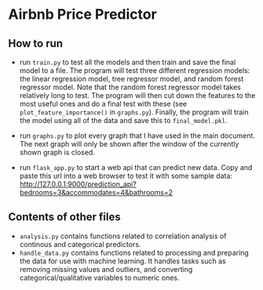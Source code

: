 # Airbnb Price Predictor

## How to run

- run `train.py` to test all the models and then train and save the final model to a file. The program will test three different regression models: the linear regression model, tree regressor model, and random forest regressor model. Note that the random forest regressor model takes relatively long to test. The program will then cut down the features to the most useful ones and do a final test with these (see `plot_feature_importance()` in `graphs.py`). Finally, the program will train the model using all of the data and save this to `final_model.pkl`.

- run `graphs.py` to plot every graph that I have used in the main document. The next graph will only be shown after the window of the currently shown graph is closed.

- run `flask_app.py` to start a web api that can predict new data. Copy and paste this url into a web browser to test it with some sample data: http://127.0.0.1:9000/prediction_api?bedrooms=3&accommodates=4&bathrooms=2

## Contents of other files

- `analysis.py` contains functions related to correlation analysis of continous and categorical predictors.
- `handle_data.py` contains functions related to processing and preparing the data for use with machine learning. It handles tasks such as removing missing values and outliers, and converting categorical/qualitative variables to numeric ones.